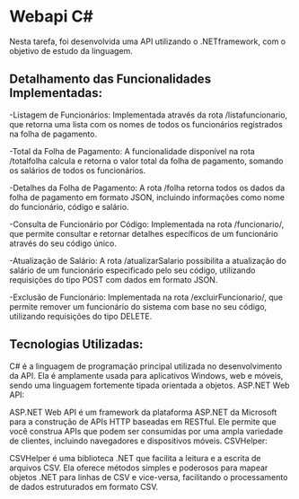 # **Webapi C#**

Nesta tarefa, foi desenvolvida uma API utilizando o .NETframework, com o objetivo de estudo da linguagem. 

## **Detalhamento das Funcionalidades Implementadas:**

-Listagem de Funcionários: Implementada através da rota /listafuncionario, que retorna uma lista com os nomes de todos os funcionários registrados na folha de pagamento.

-Total da Folha de Pagamento: A funcionalidade disponível na rota /totalfolha calcula e retorna o valor total da folha de pagamento, somando os salários de todos os funcionários.

-Detalhes da Folha de Pagamento: A rota /folha retorna todos os dados da folha de pagamento em formato JSON, incluindo informações como nome do funcionário, código e salário.

-Consulta de Funcionário por Código: Implementada na rota /funcionario/<codigo>, que permite consultar e retornar detalhes específicos de um funcionário através do seu código único.

-Atualização de Salário: A rota /atualizarSalario possibilita a atualização do salário de um funcionário especificado pelo seu código, utilizando requisições do tipo POST com dados em formato JSON.

-Exclusão de Funcionário: Implementada na rota /excluirFuncionario/<codigo>, que permite remover um funcionário do sistema com base no seu código, utilizando requisições do tipo DELETE.

## **Tecnologias Utilizadas:**
 
C# é a linguagem de programação principal utilizada no desenvolvimento da API. Ela é amplamente usada para aplicativos Windows, web e móveis, sendo uma linguagem fortemente tipada orientada a objetos.
ASP.NET Web API:

ASP.NET Web API é um framework da plataforma ASP.NET da Microsoft para a construção de APIs HTTP baseadas em RESTful. Ele permite que você construa APIs que podem ser consumidas por uma ampla variedade de clientes, incluindo navegadores e dispositivos móveis.
CSVHelper:

CSVHelper é uma biblioteca .NET que facilita a leitura e a escrita de arquivos CSV. Ela oferece métodos simples e poderosos para mapear objetos .NET para linhas de CSV e vice-versa, facilitando o processamento de dados estruturados em formato CSV.
